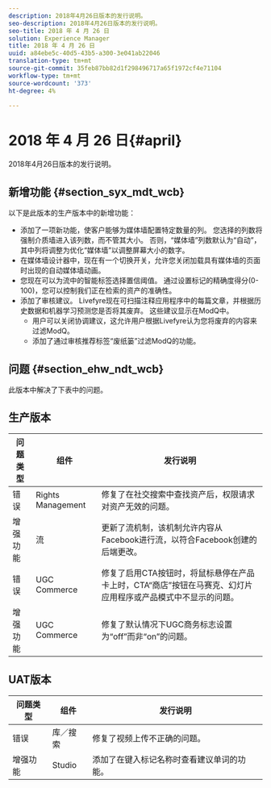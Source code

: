 ```yaml
---
description: 2018年4月26日版本的发行说明。
seo-description: 2018年4月26日版本的发行说明。
seo-title: 2018 年 4 月 26 日
solution: Experience Manager
title: 2018 年 4 月 26 日
uuid: a84ebe5c-40d5-43b5-a300-3e041ab22046
translation-type: tm+mt
source-git-commit: 35feb87bb82d1f298496717a65f1972cf4e71104
workflow-type: tm+mt
source-wordcount: '373'
ht-degree: 4%

---
```



# 2018 年 4 月 26 日{#april}

2018年4月26日版本的发行说明。

## 新增功能 {#section_syx_mdt_wcb}

以下是此版本的生产版本中的新增功能：

* 添加了一项新功能，使客户能够为媒体墙配置特定数量的列。 您选择的列数将强制介质墙进入该列数，而不管其大小。 否则，“媒体墙”列数默认为“自动”，其中列将调整为优化“媒体墙”以调整屏幕大小的数字。
* 在媒体墙设计器中，现在有一个切换开关，允许您关闭加载具有媒体墙的页面时出现的自动媒体墙动画。
* 您现在可以为流中的智能标签选择置信阈值。 通过设置标记的精确度得分(0-100)，您可以控制我们正在检索的资产的准确性。
* 添加了审核建议。 Livefyre现在可扫描注释应用程序中的每篇文章，并根据历史数据和机器学习预测您是否将其废弃。 这些建议显示在ModQ中。
   * 用户可以关闭协调建议，这允许用户根据Livefyre认为您将废弃的内容来过滤ModQ。
   * 添加了通过审核推荐标签“废纸篓”过滤ModQ的功能。

## 问题 {#section_ehw_ndt_wcb}

此版本中解决了下表中的问题。

## 生产版本

| **问题类型** | **组件** | **发行说明** |
|---|---|---|
| 错误 | Rights Management | 修复了在社交搜索中查找资产后，权限请求对资产无效的问题。 |
| 增强功能 | 流 | 更新了流机制，该机制允许内容从Facebook进行流，以符合Facebook创建的后端更改。 |
| 错误 | UGC Commerce | 修复了启用CTA按钮时，将鼠标悬停在产品卡上时，CTA“商店”按钮在马赛克、幻灯片应用程序或产品模式中不显示的问题。 |
| 增强功能 | UGC Commerce | 修复了默认情况下UGC商务标志设置为“off”而非“on”的问题。 |

## UAT版本

| **问题类型** | **组件** | **发行说明** |
|---|---|---|
| 错误 | 库／搜索 | 修复了视频上传不正确的问题。 |
| 增强功能 | Studio | 添加了在键入标记名称时查看建议单词的功能。 |

